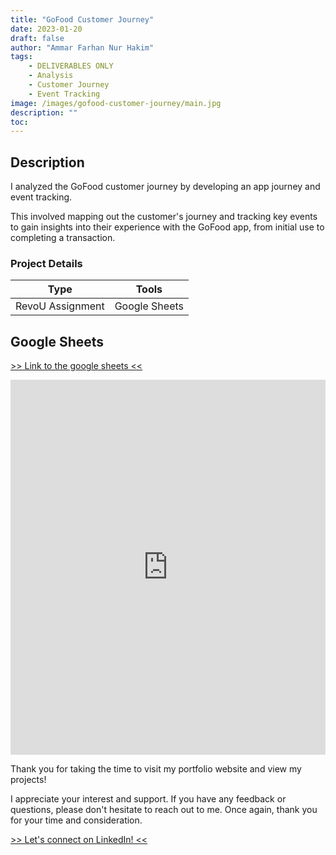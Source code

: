 ```yaml
---
title: "GoFood Customer Journey"
date: 2023-01-20
draft: false
author: "Ammar Farhan Nur Hakim"
tags:
    - DELIVERABLES ONLY
    - Analysis
    - Customer Journey
    - Event Tracking
image: /images/gofood-customer-journey/main.jpg
description: ""
toc:
---
```


## Description

I analyzed the GoFood customer journey by developing an app journey and event tracking. 

This involved mapping out the customer's journey and tracking key events to gain insights into their experience with the GoFood app, from initial use to completing a transaction.

### Project Details
| Type       | Tools    |
| ---------- | -------- |
| RevoU Assignment | Google Sheets  |

## Google Sheets

<a href="https://docs.google.com/spreadsheets/d/e/2PACX-1vSo_RQFtE1g3MBIyEL-m3eV48SgDrit-k6bpmuxmqjnS-OI7jjyXIMWjfmPw72ohXti-pKTiFw1tJcN/pubhtml?gid=0&single=true" target="_blank">>> Link to the google sheets <<</a>

<iframe src="https://docs.google.com/spreadsheets/d/e/2PACX-1vSo_RQFtE1g3MBIyEL-m3eV48SgDrit-k6bpmuxmqjnS-OI7jjyXIMWjfmPw72ohXti-pKTiFw1tJcN/pubhtml?gid=0&amp;single=true&amp;widget=true&amp;headers=false" frameborder="0" width="100%" height="600" allowfullscreen="true" mozallowfullscreen="true" webkitallowfullscreen="true"></iframe>

Thank you for taking the time to visit my portfolio website and view my projects!

I appreciate your interest and support. If you have any feedback or questions, please don't hesitate to reach out to me. Once again, thank you for your time and consideration.

<a href="https://www.linkedin.com/in/ahanaki/" target="_blank">>> Let's connect on LinkedIn! <<</a>